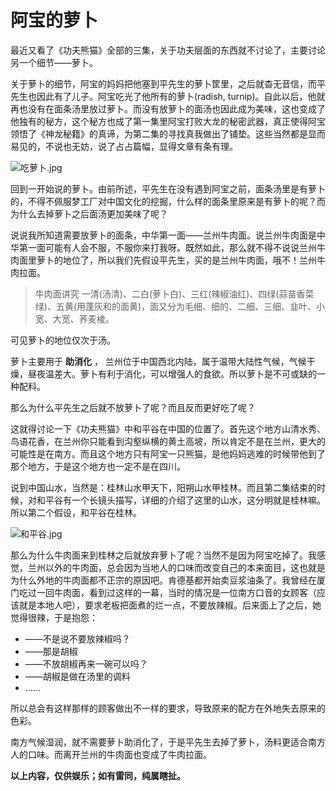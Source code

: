 # 阿宝的萝卜

[annotation]: <id> (71a1cd43-ce32-49ca-8ccb-f80141fe2ea4)
[annotation]: <create_time> (2018-01-01 20:30:32)
[annotation]: <update_time> (2019-04-08 09:25:42)
[annotation]: <category> (心情随笔)
[annotation]: <status> (public)
[annotation]: <comments> (true)

最近又看了《功夫熊猫》全部的三集，关于功夫层面的东西就不讨论了，主要讨论另一个细节——萝卜。

关于萝卜的细节，阿宝的妈妈把他塞到平先生的萝卜筐里，之后就杳无音信，而平先生也因此有了儿子。阿宝吃光了他所有的萝卜(radish, turnip)。自此以后，他就再也没有在面条汤里放过萝卜。而没有放萝卜的面汤也因此成为美味，这也变成了他独有的秘方，这个秘方也成了第一集里阿宝打败大龙的秘密武器，真正使得阿宝领悟了《神龙秘籍》的真谛，为第二集的寻找真我做出了铺垫。这些当然都是显而易见的，不说也无妨，说了占占篇幅，显得文章有条有理。

![吃萝卜.jpg](https://upload-images.jianshu.io/upload_images/406169-288310bdb7416d78.jpg?imageMogr2/auto-orient/strip%7CimageView2/2/w/1240)

回到一开始说的萝卜。由前所述，平先生在没有遇到阿宝之前，面条汤里是有萝卜的，不得不佩服梦工厂对中国文化的挖掘，什么样的面条里原来是有萝卜的呢？而为什么去掉萝卜之后面汤更加美味了呢？

说说我所知道需要放萝卜的面条，中华第一面——兰州牛肉面。说兰州牛肉面是中华第一面可能有人会不服，不服你来打我呀。既然如此，那么就不得不说说兰州牛肉面里萝卜的地位了，所以我们先假设平先生，买的是兰州牛肉面，哦不！兰州牛肉拉面。

>牛肉面讲究 一清(汤清)、二白(萝卜白)、三红(辣椒油红)、四绿(蒜苗香菜绿)、五黄(用蓬灰和的面黄)，面又分为毛细、细的、二细、三细、韭叶、小宽、大宽、荞麦棱。

可见萝卜的地位仅次于汤。

萝卜主要用于 **助消化** ， 兰州位于中国西北内陆，属于温带大陆性气候，气候干燥，昼夜温差大。萝卜有利于消化，可以增强人的食欲。所以萝卜是不可或缺的一种配料。

那么为什么平先生之后就不放萝卜了呢？而且反而更好吃了呢？

这就得讨论一下《功夫熊猫》中和平谷在中国的位置了。首先这个地方山清水秀、鸟语花香，在兰州你只能看到沟壑纵横的黄土高坡，所以肯定不是在兰州，更大的可能性是在南方。而且这个地方只有阿宝一只熊猫，是他妈妈逃难的时候带他到了那个地方，于是这个地方也一定不是在四川。

说到中国山水，当然是：桂林山水甲天下，阳朔山水甲桂林。而且第二集结束的时候，对和平谷有一个长镜头描写，详细的介绍了这里的山水，这分明就是桂林嘛。所以第二个假设，和平谷在桂林。

![和平谷.jpg](https://upload-images.jianshu.io/upload_images/406169-a2f2370dc3128308.jpg?imageMogr2/auto-orient/strip%7CimageView2/2/w/1240)

那么为什么牛肉面来到桂林之后就放弃萝卜了呢？当然不是因为阿宝吃掉了。我感觉，兰州以外的牛肉面，总会因为当地人的口味而改变自己的本来面目，这也就是为什么外地的牛肉面都不正宗的原因吧。肯德基都开始卖豆浆油条了。我曾经在厦门吃过一回牛肉面，看到过这样的一幕，当时的情况是一位南方口音的女顾客（应该就是本地人吧），要求老板把面煮的烂一点，不要放辣椒。后来面上了之后，她觉得很辣，于是抱怨：

- ——不是说不要放辣椒吗？
- ——那是胡椒
- ——不放胡椒再来一碗可以吗？
- ——胡椒是做在汤里的调料
- ……

所以总会有这样那样的顾客做出不一样的要求，导致原来的配方在外地失去原来的色彩。

南方气候湿润，就不需要萝卜助消化了，于是平先生去掉了萝卜，汤料更适合南方人的口味。而离开兰州的牛肉面也变成了牛肉拉面。


**以上内容，仅供娱乐；如有雷同，纯属瞎扯。**
